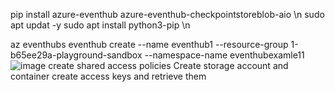 pip install azure-eventhub azure-eventhub-checkpointstoreblob-aio
\n
sudo apt updat -y
sudo apt install python3-pip
\n

az eventhubs eventhub create --name eventhub1 --resource-group 1-b65ee29a-playground-sandbox --namespace-name eventhubexamle11![image](https://user-images.githubusercontent.com/102666849/164215837-adc6dd05-70b7-434f-835e-21a564264249.png)
create shared access policies
Create storage account and container
create access keys and retrieve them
